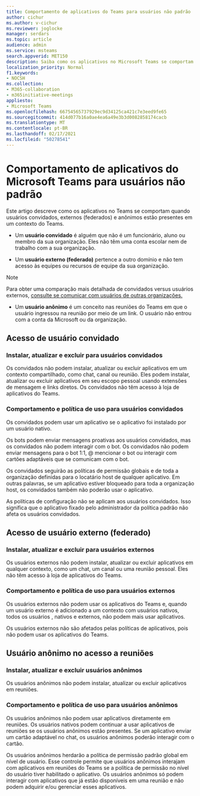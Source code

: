 ```yaml
---
title: Comportamento de aplicativos do Teams para usuários não padrão
author: cichur
ms.author: v-cichur
ms.reviewer: joglocke
manager: serdars
ms.topic: article
audience: admin
ms.service: msteams
search.appverid: MET150
description: Saiba como os aplicativos no Microsoft Teams se comportam para usuários não padrão.
localization_priority: Normal
f1.keywords:
- NOCSH
ms.collection:
- M365-collaboration
- m365initiative-meetings
appliesto:
- Microsoft Teams
ms.openlocfilehash: 66754565737929ec9d34125ca421c7e3eed9fe65
ms.sourcegitcommit: 414d077b16a0ae4ea6a49e3b3d0082858174cacb
ms.translationtype: MT
ms.contentlocale: pt-BR
ms.lasthandoff: 02/17/2021
ms.locfileid: "50278541"
---
```

# <a name="microsoft-teams-apps-behavior-for-non-standard-users"></a>Comportamento de aplicativos do Microsoft Teams para usuários não padrão

Este artigo descreve como os aplicativos no Teams se comportam quando usuários convidados, externos (federados) e anônimos estão presentes em um contexto do Teams.

- Um **usuário convidado** é alguém que não é um funcionário, aluno ou membro da sua organização. Eles não têm uma conta escolar nem de trabalho com a sua organização.

- Um **usuário externo (federado)** pertence a outro domínio e não tem acesso às equipes ou recursos de equipe da sua organização.

>[!Note]
> Para obter uma comparação mais detalhada de convidados versus usuários externos, [consulte se comunicar com usuários de outras organizações.](https://docs.microsoft.com/microsoftteams/communicate-with-users-from-other-organizations)

- Um **usuário anônimo** é um conceito nas reuniões do Teams em que o usuário ingressou na reunião por meio de um link. O usuário não entrou com a conta da Microsoft ou da organização.

## <a name="guest-user-access"></a>Acesso de usuário convidado

### <a name="install-update-and-delete-for-guest-users"></a>Instalar, atualizar e excluir para usuários convidados

Os convidados não podem instalar, atualizar ou excluir aplicativos em um contexto compartilhado, como chat, canal ou reunião. Eles podem instalar, atualizar ou excluir aplicativos em seu escopo pessoal usando extensões de mensagem e links diretos. Os convidados não têm acesso à loja de aplicativos do Teams.

### <a name="usage-behavior-and-policy-for-guest-users"></a>Comportamento e política de uso para usuários convidados

Os convidados podem usar um aplicativo se o aplicativo foi instalado por um usuário nativo.

Os bots podem enviar mensagens proativas aos usuários convidados, mas os convidados não podem interagir com o bot. Os convidados não podem enviar mensagens para o bot 1:1, @ mencionar o bot ou interagir com cartões adaptáveis que se comunicam com o bot.

Os convidados seguirão as políticas de permissão globais e de toda a organização definidas para o locatário host de qualquer aplicativo. Em outras palavras, se um aplicativo estiver bloqueado para toda a organização host, os convidados também não poderão usar o aplicativo.

As políticas de configuração não se aplicam aos usuários convidados. Isso significa que o aplicativo fixado pelo administrador da política padrão não afeta os usuários convidados.

## <a name="external-federated-user-access"></a>Acesso de usuário externo (federado)

### <a name="install-update-and-delete-for-external-users"></a>Instalar, atualizar e excluir para usuários externos

Os usuários externos não podem instalar, atualizar ou excluir aplicativos em qualquer contexto, como um chat, um canal ou uma reunião pessoal. Eles não têm acesso à loja de aplicativos do Teams.

### <a name="usage-behavior-and-policy-for-external-users"></a>Comportamento e política de uso para usuários externos

Os usuários externos não podem usar os aplicativos do Teams e, quando um usuário externo é adicionado a um contexto com usuários nativos, todos os usuários , nativos e externos, não podem mais usar aplicativos.

Os usuários externos não são afetados pelas políticas de aplicativos, pois não podem usar os aplicativos do Teams.

## <a name="anonymous-user-in-meetings-access"></a>Usuário anônimo no acesso a reuniões

### <a name="install-update-and-delete-for-anonymous-users"></a>Instalar, atualizar e excluir usuários anônimos

Os usuários anônimos não podem instalar, atualizar ou excluir aplicativos em reuniões.

### <a name="usage-behavior-and-policy-for-anonymous-users"></a>Comportamento e política de uso para usuários anônimos

Os usuários anônimos não podem usar aplicativos diretamente em reuniões. Os usuários nativos podem continuar a usar aplicativos de reuniões se os usuários anônimos estão presentes. Se um aplicativo enviar um cartão adaptável no chat, os usuários anônimos poderão interagir com o cartão.

Os usuários anônimos herdarão a política de permissão padrão global em nível de usuário. Esse controle permite que usuários anônimos interajam com aplicativos em reuniões do Teams se a política de permissão no nível do usuário tiver habilitado o aplicativo. Os usuários anônimos só podem interagir com aplicativos que já estão disponíveis em uma reunião e não podem adquirir e/ou gerenciar esses aplicativos.

